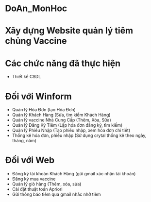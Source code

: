 # DoAn_MonHoc
# Xây dựng Website quản lý tiêm chủng Vaccine

# Các chức năng đã thực hiện
  + Thiết kế CSDL
  # Đối với Winform
   + Quản lý Hóa Đơn (tạo Hóa Đơn)
   + Quản lý Khách Hàng (Sửa, tìm kiếm Khách Hàng)
   + Quản lý vaccine Nhà Cung Cấp (Thêm, Xóa, Sửa)
   + Quản lý Đăng Ký Tiêm (Lập hóa đơn đăng ký, tìm kiếm)
   + Quản lý Phiếu Nhập (Tạo phiếu nhập, xem hóa đơn chi tiết)
   + Thống kê hóa đơn, phiếu nhập (Sử dụng crytal thống kê theo ngày, tháng, năm)

  # Đối với Web  
  + Đăng ký tài khoản Khách Hàng (gửi gmail xác nhận tài khoản)
  + Đăng ký mua vaccine
  + Quản lý giỏ hàng (Thêm, xóa, sửa)
  + Cài đặt thuật toán Apriori
  + Gửi thông báo tiêm qua gmail nhắc nhở tiêm
